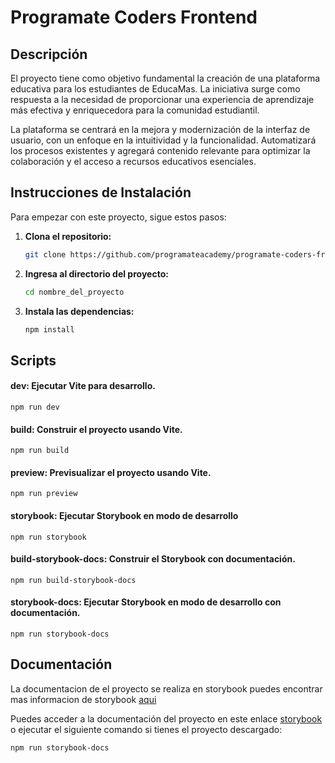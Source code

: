 # Programate Coders Frontend
## Descripción
El proyecto tiene como objetivo fundamental la creación de una plataforma educativa para los estudiantes de EducaMas. La iniciativa surge como respuesta a la necesidad de proporcionar una experiencia de aprendizaje más efectiva y enriquecedora para la comunidad estudiantil.

La plataforma se centrará en la mejora y modernización de la interfaz de usuario, con un enfoque en la intuitividad y la funcionalidad. Automatizará los procesos existentes y agregará contenido relevante para optimizar la colaboración y el acceso a recursos educativos esenciales.
## Instrucciones de Instalación

Para empezar con este proyecto, sigue estos pasos:

1. **Clona el repositorio:**

   ```bash
   git clone https://github.com/programateacademy/programate-coders-front.git

2. **Ingresa al directorio del proyecto:**  
    ```bash
    cd nombre_del_proyecto
3. **Instala las dependencias:** 
    ```bash
    npm install
## Scripts
#### dev: Ejecutar Vite para desarrollo.
```shell 
npm run dev
```
#### build: Construir el proyecto usando Vite.
```shell 
npm run build
```
#### preview: Previsualizar el proyecto usando Vite.
```shell 
npm run preview
```
#### storybook: Ejecutar Storybook en modo de desarrollo
```shell 
npm run storybook
```
#### build-storybook-docs: Construir el Storybook con documentación.
```shell 
npm run build-storybook-docs
```
#### storybook-docs: Ejecutar Storybook en modo de desarrollo con documentación.
```shell 
npm run storybook-docs
```
## Documentación
La documentacion de el proyecto se realiza en storybook puedes encontrar mas informacion de storybook [aqui](https://storybook.js.org/)

Puedes acceder a la documentación del proyecto en este enlace [storybook]()  o ejecutar el siguiente comando si tienes el proyecto descargado:
```shell 
npm run storybook-docs
```